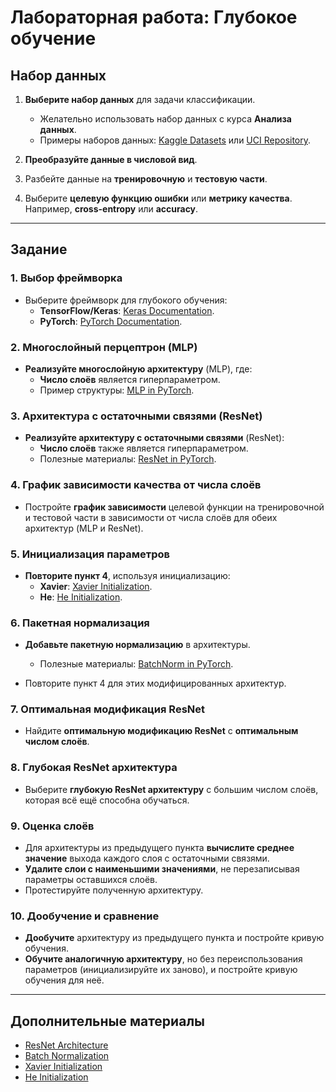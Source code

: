 # Лабораторная работа: **Глубокое обучение**

## Набор данных

1. **Выберите набор данных** для задачи классификации.
   - Желательно использовать набор данных с курса **Анализа данных**.
   - Примеры наборов данных: [Kaggle Datasets](https://www.kaggle.com/datasets) или [UCI Repository](https://archive.ics.uci.edu/ml/index.php).

2. **Преобразуйте данные в числовой вид**.

3. Разбейте данные на **тренировочную** и **тестовую части**.

4. Выберите **целевую функцию ошибки** или **метрику качества**. Например, **cross-entropy** или **accuracy**.

---

## Задание

### 1. Выбор фреймворка
- Выберите фреймворк для глубокого обучения:
  - **TensorFlow/Keras**: [Keras Documentation](https://keras.io/).
  - **PyTorch**: [PyTorch Documentation](https://pytorch.org/).

### 2. Многослойный перцептрон (MLP)
- **Реализуйте многослойную архитектуру** (MLP), где:
  - **Число слоёв** является гиперпараметром.
  - Пример структуры: [MLP in PyTorch](https://pytorch.org/tutorials/beginner/blitz/neural_networks_tutorial.html).

### 3. Архитектура с остаточными связями (ResNet)
- **Реализуйте архитектуру с остаточными связями** (ResNet):
  - **Число слоёв** также является гиперпараметром.
  - Полезные материалы: [ResNet in PyTorch](https://pytorch.org/vision/stable/models.html#id2).

### 4. График зависимости качества от числа слоёв
- Постройте **график зависимости** целевой функции на тренировочной и тестовой части в зависимости от числа слоёв для обеих архитектур (MLP и ResNet).

### 5. Инициализация параметров
- **Повторите пункт 4**, используя инициализацию:
  - **Xavier**: [Xavier Initialization](https://pytorch.org/docs/stable/nn.init.html#torch.nn.init.xavier_uniform_).
  - **He**: [He Initialization](https://pytorch.org/docs/stable/nn.init.html#torch.nn.init.kaiming_uniform_).

### 6. Пакетная нормализация
- **Добавьте пакетную нормализацию** в архитектуры.
  - Полезные материалы: [BatchNorm in PyTorch](https://pytorch.org/docs/stable/generated/torch.nn.BatchNorm2d.html).
  
- Повторите пункт 4 для этих модифицированных архитектур.

### 7. Оптимальная модификация ResNet
- Найдите **оптимальную модификацию ResNet** с **оптимальным числом слоёв**.

### 8. Глубокая ResNet архитектура
- Выберите **глубокую ResNet архитектуру** с большим числом слоёв, которая всё ещё способна обучаться.

### 9. Оценка слоёв
- Для архитектуры из предыдущего пункта **вычислите среднее значение** выхода каждого слоя с остаточными связями.
- **Удалите слои с наименьшими значениями**, не перезаписывая параметры оставшихся слоёв.
- Протестируйте полученную архитектуру.

### 10. Дообучение и сравнение
- **Дообучите** архитектуру из предыдущего пункта и постройте кривую обучения.
- **Обучите аналогичную архитектуру**, но без переиспользования параметров (инициализируйте их заново), и постройте кривую обучения для неё.

---

## Дополнительные материалы

- [ResNet Architecture](https://arxiv.org/abs/1512.03385)
- [Batch Normalization](https://arxiv.org/abs/1502.03167)
- [Xavier Initialization](https://proceedings.mlr.press/v9/glorot10a.html)
- [He Initialization](https://arxiv.org/abs/1502.01852)
